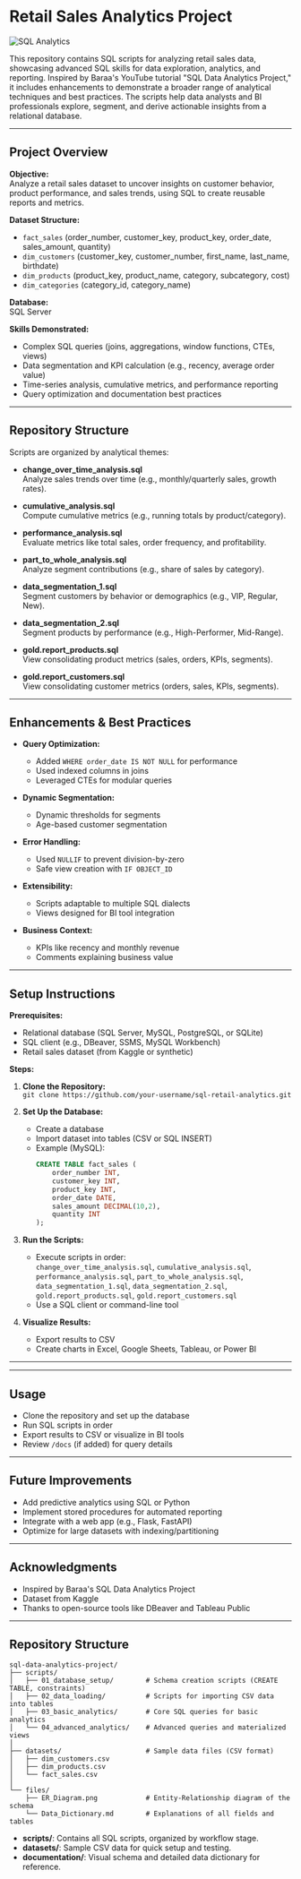 # Retail Sales Analytics Project
![SQL Analytics](https://img.shields.io/badge/SQL-Data%20Analytics-blue)

This repository contains SQL scripts for analyzing retail sales data, showcasing advanced SQL skills for data exploration, analytics, and reporting. Inspired by Baraa's YouTube tutorial "SQL Data Analytics Project," it includes enhancements to demonstrate a broader range of analytical techniques and best practices. The scripts help data analysts and BI professionals explore, segment, and derive actionable insights from a relational database.

---

## Project Overview

**Objective:**  
Analyze a retail sales dataset to uncover insights on customer behavior, product performance, and sales trends, using SQL to create reusable reports and metrics.

**Dataset Structure:**
- `fact_sales` (order_number, customer_key, product_key, order_date, sales_amount, quantity)
- `dim_customers` (customer_key, customer_number, first_name, last_name, birthdate)
- `dim_products` (product_key, product_name, category, subcategory, cost)
- `dim_categories` (category_id, category_name)

**Database:**  
SQL Server 

**Skills Demonstrated:**
- Complex SQL queries (joins, aggregations, window functions, CTEs, views)
- Data segmentation and KPI calculation (e.g., recency, average order value)
- Time-series analysis, cumulative metrics, and performance reporting
- Query optimization and documentation best practices

---

## Repository Structure

Scripts are organized by analytical themes:

- **change_over_time_analysis.sql**  
  Analyze sales trends over time (e.g., monthly/quarterly sales, growth rates).

- **cumulative_analysis.sql**  
  Compute cumulative metrics (e.g., running totals by product/category).

- **performance_analysis.sql**  
  Evaluate metrics like total sales, order frequency, and profitability.

- **part_to_whole_analysis.sql**  
  Analyze segment contributions (e.g., share of sales by category).

- **data_segmentation_1.sql**  
  Segment customers by behavior or demographics (e.g., VIP, Regular, New).

- **data_segmentation_2.sql**  
  Segment products by performance (e.g., High-Performer, Mid-Range).

- **gold.report_products.sql**  
  View consolidating product metrics (sales, orders, KPIs, segments).

- **gold.report_customers.sql**  
  View consolidating customer metrics (orders, sales, KPIs, segments).

---

## Enhancements & Best Practices

- **Query Optimization:**  
  - Added `WHERE order_date IS NOT NULL` for performance  
  - Used indexed columns in joins  
  - Leveraged CTEs for modular queries

- **Dynamic Segmentation:**  
  - Dynamic thresholds for segments  
  - Age-based customer segmentation

- **Error Handling:**  
  - Used `NULLIF` to prevent division-by-zero  
  - Safe view creation with `IF OBJECT_ID`

- **Extensibility:**  
  - Scripts adaptable to multiple SQL dialects  
  - Views designed for BI tool integration

- **Business Context:**  
  - KPIs like recency and monthly revenue  
  - Comments explaining business value

---

## Setup Instructions

**Prerequisites:**
- Relational database (SQL Server, MySQL, PostgreSQL, or SQLite)
- SQL client (e.g., DBeaver, SSMS, MySQL Workbench)
- Retail sales dataset (from Kaggle or synthetic)

**Steps:**
1. **Clone the Repository:**  
   `git clone https://github.com/your-username/sql-retail-analytics.git`

2. **Set Up the Database:**  
   - Create a database  
   - Import dataset into tables (CSV or SQL INSERT)  
   - Example (MySQL):
     ```sql
     CREATE TABLE fact_sales (
         order_number INT,
         customer_key INT,
         product_key INT,
         order_date DATE,
         sales_amount DECIMAL(10,2),
         quantity INT
     );
     ```

3. **Run the Scripts:**  
   - Execute scripts in order:  
     `change_over_time_analysis.sql`, `cumulative_analysis.sql`, `performance_analysis.sql`, `part_to_whole_analysis.sql`, `data_segmentation_1.sql`, `data_segmentation_2.sql`, `gold.report_products.sql`, `gold.report_customers.sql`
   - Use a SQL client or command-line tool

4. **Visualize Results:**  
   - Export results to CSV  
   - Create charts in Excel, Google Sheets, Tableau, or Power BI

---

---

## Usage

- Clone the repository and set up the database
- Run SQL scripts in order
- Export results to CSV or visualize in BI tools
- Review `/docs` (if added) for query details

---

## Future Improvements

- Add predictive analytics using SQL or Python
- Implement stored procedures for automated reporting
- Integrate with a web app (e.g., Flask, FastAPI)
- Optimize for large datasets with indexing/partitioning

---

## Acknowledgments

- Inspired by Baraa's SQL Data Analytics Project
- Dataset from Kaggle
- Thanks to open-source tools like DBeaver and Tableau Public

---

## Repository Structure

```
sql-data-analytics-project/
├── scripts/
│   ├── 01_database_setup/        # Schema creation scripts (CREATE TABLE, constraints)
│   ├── 02_data_loading/          # Scripts for importing CSV data into tables
│   ├── 03_basic_analytics/       # Core SQL queries for basic analytics
│   └── 04_advanced_analytics/    # Advanced queries and materialized views
│
├── datasets/                     # Sample data files (CSV format)
│   ├── dim_customers.csv
│   ├── dim_products.csv
│   └── fact_sales.csv
│
└── files/
    ├── ER_Diagram.png            # Entity-Relationship diagram of the schema
    └── Data_Dictionary.md        # Explanations of all fields and tables
```
- **scripts/**: Contains all SQL scripts, organized by workflow stage.
- **datasets/**: Sample CSV data for quick setup and testing.
- **documentation/**: Visual schema and detailed data dictionary for reference.
